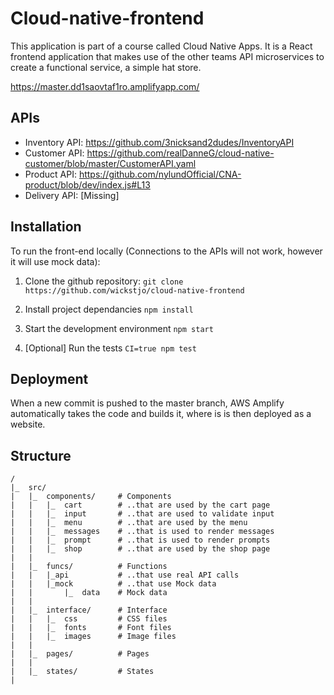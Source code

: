 # Cloud-native-frontend
 
 This application is part of a course called Cloud Native Apps. It is a React frontend application that makes use of the other teams API microservices to create a functional service, a simple hat store.
 
 https://master.dd1saovtaf1ro.amplifyapp.com/

 ## APIs

 - Inventory API:
 https://github.com/3nicksand2dudes/InventoryAPI
 -  Customer API: 
 https://github.com/realDanneG/cloud-native-customer/blob/master/CustomerAPI.yaml
 - Product API:
 https://github.com/nylundOfficial/CNA-product/blob/dev/index.js#L13
 - Delivery API:
[Missing]

## Installation
To run the front-end locally (Connections to the APIs will not work, however it will use mock data):

1. Clone the github repository: 
`git clone https://github.com/wickstjo/cloud-native-frontend `

2. Install project dependancies 
`npm install`

3. Start the development environment `npm start`

4. [Optional] Run the tests `CI=true npm test`

## Deployment
When a new commit is pushed to the master branch, AWS Amplify automatically takes the code and builds it, where is is then deployed as a website.

## Structure
```
/
|_  src/
|   |_  components/     # Components
|   |   |_  cart        # ..that are used by the cart page
|   |   |_  input       # ..that are used to validate input
|   |   |_  menu        # ..that are used by the menu
|   |   |_  messages    # ..that is used to render messages
|   |   |_  prompt      # ..that is used to render prompts
|   |   |_  shop        # ..that are used by the shop page
|   |
|   |_  funcs/          # Functions
|   |   |_api           # ..that use real API calls
|   |   |_mock          # ..that use Mock data
|   |       |_  data    # Mock data
|   |
|   |_  interface/      # Interface
|   |   |_  css         # CSS files
|   |   |_  fonts       # Font files
|   |   |_  images      # Image files
|   |
|   |_  pages/          # Pages
|   |
|   |_  states/         # States
|
```


